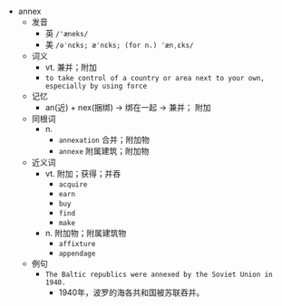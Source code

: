 - annex
  - 发音
    - 英 `/'æneks/`
    - 美 `/əˈnɛks; æˈnɛks; (for n.) ˈænˌɛks/`
  - 词义
    - vt. 兼并；附加
    - `to take control of a country or area next to your own, especially by using force`
  - 记忆
    - an(近) + nex(捆绑) → 绑在一起 → 兼并； 附加
  - 同根词
    - n.
      - `annexation` 合并；附加物
      - `annexe` 附属建筑；附加物
  - 近义词
    - vt. 附加；获得；并吞
      - `acquire`
      - `earn`
      - `buy`
      - `find`
      - `make`
    - n. 附加物；附属建筑物
      - `affixture`
      - `appendage`
  - 例句
    - `The Baltic republics were annexed by the Soviet Union in 1940.`
      - 1940年，波罗的海各共和国被苏联吞并。

